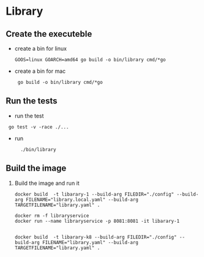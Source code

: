 # Library

## Create the executeble
- create a bin for linux
    ```
    GOOS=linux GOARCH=amd64 go build -o bin/library cmd/*go
    ```
- create a bin for mac
  ```
   go build -o bin/library cmd/*go
    ```
## Run the tests

  - run the test
  ```
   go test -v -race ./...
  ```
- run
  ```
    ./bin/library
  ```
## Build the image 
  1. Build the image and run it

       ``` shell
      docker build  -t libarary-1 --build-arg FILEDIR="./config" --build-arg FILENAME="library.local.yaml" --build-arg TARGETFILENAME="library.yaml" .

      docker rm -f libraryservice
      docker run --name libraryservice -p 8081:8081 -it libarary-1
     
     
      docker build  -t libarary-k8 --build-arg FILEDIR="./config" --build-arg FILENAME="library.yaml" --build-arg TARGETFILENAME="library.yaml" .
       ```
